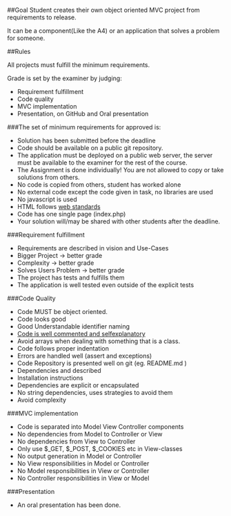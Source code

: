 ##Goal
Student creates their own object oriented MVC project from requirements to release.

It can be a component(Like the A4) or an application that solves a problem for someone.

##Rules

All projects must fulfill the minimum requirements.

Grade is set by the examiner by judging:
 * Requirement fulfillment
 * Code quality
 * MVC implementation
 * Presentation, on GitHub and Oral presentation

###The set of minimum requirements for approved is:
* Solution has been submitted before the deadline
* Code should be available on a public git repository. 
* The application must be deployed on a public web server, the server must be available to the examiner for the rest of the course.
* The Assignment is done individually! You are not allowed to copy or take solutions from others.
* No code is copied from others, student has worked alone
* No external code except the code given in task, no libraries are used
* No javascript is used
* HTML follows [web standards](https://validator.w3.org/)
* Code has one single page (index.php) 
* Your solution will/may be shared with other students after the deadline.

###Requirement fulfillment
 * Requirements are described in vision and Use-Cases
  * Bigger Project -> better grade
  * Complexity -> better grade
  * Solves Users Problem -> better grade
 * The project has tests and fulfills them
 * The application is well tested even outside of the explicit tests
 
###Code Quality
 * Code MUST be object oriented.
 * Code looks good
  * Good Understandable identifier naming   
  * [Code is well commented and selfexplanatory](https://www.youtube.com/watch?v=d2nqNtzLEIg)
  * Avoid arrays when dealing with something that is a class.
  * Code follows proper indentation
 * Errors are handled well (assert and exceptions)
 * Code Repository is presented well on git (eg. README.md )
  * Dependencies and described
  * Installation instructions
 * Dependencies are explicit or encapsulated
  * No string dependencies, uses strategies to avoid them
 * Avoid complexity

###MVC implementation
 * Code is separated into Model View Controller components
  * No dependencies from Model to Controller or View
  * No dependencies from View to Controller 
  * Only use $_GET, $_POST, $_COOKIES etc in View-classes
  * No output generation in Model or Controller
  * No View responsibilities in Model or Controller
  * No Model responsibilities in View or Controller
  * No Controller responsibilities in View or Model
  
###Presentation
 * An oral presentation has been done.
